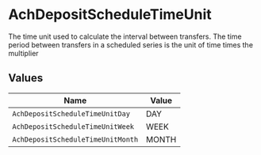 # AchDepositScheduleTimeUnit

The time unit used to calculate the interval between transfers. The time period between transfers in a scheduled series is the unit of time times the multiplier


## Values

| Name                              | Value                             |
| --------------------------------- | --------------------------------- |
| `AchDepositScheduleTimeUnitDay`   | DAY                               |
| `AchDepositScheduleTimeUnitWeek`  | WEEK                              |
| `AchDepositScheduleTimeUnitMonth` | MONTH                             |